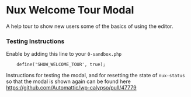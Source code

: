 # Nux Welcome Tour Modal

A help tour to show new users some of the basics of using the editor.

### Testing Instructions

Enable by adding this line to your `0-sandbox.php`

```
    define('SHOW_WELCOME_TOUR', true);
```

Instructions for testing the modal, and for resetting the state of `nux-status` so that the modal is shown again can be found here https://github.com/Automattic/wp-calypso/pull/47779